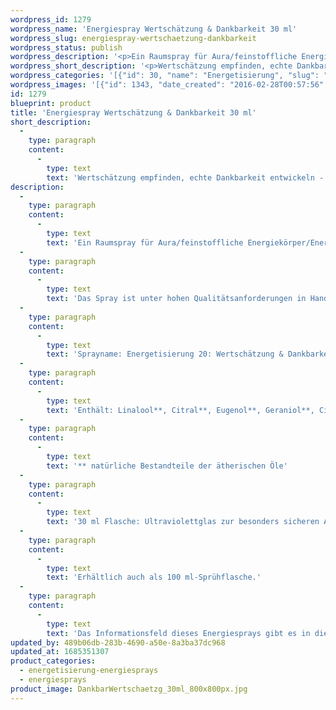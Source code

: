 ```yaml
---
wordpress_id: 1279
wordpress_name: 'Energiespray Wertschätzung & Dankbarkeit 30 ml'
wordpress_slug: energiespray-wertschaetzung-dankbarkeit
wordpress_status: publish
wordpress_description: '<p>Ein Raumspray für Aura/feinstoffliche Energiekörper/Energiefelder und Räume mit einem aktivierbaren Informationsfeld zu Wertschätzung und Dankbarkeit sowie dem energetischen Zugang zu den dazugehörigen universellen Wissenspools.</p><p>Das Spray ist unter hohen Qualitätsanforderungen in Handarbeit in Deutschland hergestellt aus mehrfach gereinigtem und energetisiertem Wasser (76%, konserviert mit 96%igem Weingeist (24%). Abgestimmt auf die Energie ist die Komposition von naturreinen ätherischen Ölen* (bio) (Duftrichtung: umhüllend, tief).</p><p>Sprayname: Energetisierung 20: Wertschätzung &amp; Dankbarkeit. Reihe: Energetisierung</p><p>Enthält: Linalool**, Citral**, Eugenol**, Geraniol**‚ Citronellol**, Farnesol**, Limonene**.<br />** natürliche Bestandteile der ätherischen Öle</p><p>30 ml Flasche: Ultraviolettglas zur besonders sicheren Aufbewahrung mit hochwertigem, goldfarbenen Metallpumpzerstäuber mit Schutzkappe (Steigrohr: Kunststoff). Etikett: sasserfest, leicht energetisiert mit dem Informationsfeld des Airsprays.</p><p>Erhältlich auch als <a href="https://my.feenbaum.de/produkt/energiespray-wertschaetzung-dankbarkeit-100-ml/">100 ml-Sprühflasche</a>.</p><p>Das Informationsfeld dieses Energiesprays gibt es in diesem Shop auch als <a href="https://my.feenbaum.de/produkt-kategorie/energiebilder/fotokarten/energetisierung-fotokarten/">Fotokarte</a>, <a href="https://my.feenbaum.de/produkt-kategorie/energiebilder/wandbilder/energetisierung/">Wandbild</a> und <a href="https://my.feenbaum.de/produkt-kategorie/energiekissen/energetisierung-energiekissen/">Energiekissen</a></p><p><a href="https://my.feenbaum.de/anwendung-energiesprays/">Anwendungshinweise</a></p>'
wordpress_short_description: '<p>Wertschätzung empfinden, echte Dankbarkeit entwickeln &#8211; für sich und andere</p>'
wordpress_categories: '[{"id": 30, "name": "Energetisierung", "slug": "energetisierung-energiesprays"}, {"id": 29, "name": "Energiesprays", "slug": "energiesprays"}]'
wordpress_images: '[{"id": 1343, "date_created": "2016-02-28T00:57:56", "date_created_gmt": "2016-02-27T22:57:56", "date_modified": "2016-02-28T00:57:56", "date_modified_gmt": "2016-02-27T22:57:56", "src": "https://my.feenbaum.de/wp-content/uploads/2016/02/DankbarWertschaetzg_30ml_800x800px.jpg", "name": "DankbarWertschaetzg_30ml_800x800px", "alt": ""}, {"id": 1010, "date_created": "2016-02-25T01:53:29", "date_created_gmt": "2016-02-24T23:53:29", "date_modified": "2016-02-25T01:53:29", "date_modified_gmt": "2016-02-24T23:53:29", "src": "https://my.feenbaum.de/wp-content/uploads/2016/02/20-Wertschaetzung-Dankbarkeit_800x800-W.jpg", "name": "20-Wertschaetzung-Dankbarkeit_800x800-W", "alt": ""}]'
id: 1279
blueprint: product
title: 'Energiespray Wertschätzung & Dankbarkeit 30 ml'
short_description:
  -
    type: paragraph
    content:
      -
        type: text
        text: 'Wertschätzung empfinden, echte Dankbarkeit entwickeln - für sich und andere'
description:
  -
    type: paragraph
    content:
      -
        type: text
        text: 'Ein Raumspray für Aura/feinstoffliche Energiekörper/Energiefelder und Räume mit einem aktivierbaren Informationsfeld zu Wertschätzung und Dankbarkeit sowie dem energetischen Zugang zu den dazugehörigen universellen Wissenspools.'
  -
    type: paragraph
    content:
      -
        type: text
        text: 'Das Spray ist unter hohen Qualitätsanforderungen in Handarbeit in Deutschland hergestellt aus mehrfach gereinigtem und energetisiertem Wasser (76%, konserviert mit 96%igem Weingeist (24%). Abgestimmt auf die Energie ist die Komposition von naturreinen ätherischen Ölen* (bio) (Duftrichtung: umhüllend, tief).'
  -
    type: paragraph
    content:
      -
        type: text
        text: 'Sprayname: Energetisierung 20: Wertschätzung & Dankbarkeit. Reihe: Energetisierung'
  -
    type: paragraph
    content:
      -
        type: text
        text: 'Enthält: Linalool**, Citral**, Eugenol**, Geraniol**‚ Citronellol**, Farnesol**, Limonene**.'
  -
    type: paragraph
    content:
      -
        type: text
        text: '** natürliche Bestandteile der ätherischen Öle'
  -
    type: paragraph
    content:
      -
        type: text
        text: '30 ml Flasche: Ultraviolettglas zur besonders sicheren Aufbewahrung mit hochwertigem, goldfarbenen Metallpumpzerstäuber mit Schutzkappe (Steigrohr: Kunststoff). Etikett: sasserfest, leicht energetisiert mit dem Informationsfeld des Airsprays.'
  -
    type: paragraph
    content:
      -
        type: text
        text: 'Erhältlich auch als 100 ml-Sprühflasche.'
  -
    type: paragraph
    content:
      -
        type: text
        text: 'Das Informationsfeld dieses Energiesprays gibt es in diesem Shop auch als Fotokarte, Wandbild und Energiekissen'
updated_by: 489b06db-283b-4690-a50e-8a3ba37dc968
updated_at: 1685351307
product_categories:
  - energetisierung-energiesprays
  - energiesprays
product_image: DankbarWertschaetzg_30ml_800x800px.jpg
---
```

